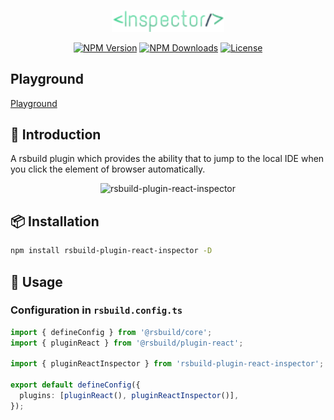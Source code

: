 
<p align="center">
<a href="https://www.npmjs.com/package/rsbuild-plugin-react-inspector"><img src="https://raw.githubusercontent.com/hunghg255/rsbuild-plugin-react-inspector/main/logo.svg" width="180" alt="rsbuild-plugin-react-inspector"></a>
</p>

<p align="center">
  <a href="https://www.npmjs.com/package/rsbuild-plugin-react-inspector" target="_blank" rel="noopener noreferrer"><img src="https://badgen.net/npm/v/rsbuild-plugin-react-inspector" alt="NPM Version" /></a>
  <a href="https://www.npmjs.com/package/rsbuild-plugin-react-inspector" target="_blank" rel="noopener noreferrer"><img src="https://badgen.net/npm/dt/rsbuild-plugin-react-inspector" alt="NPM Downloads" /></a>
  <a href="https://www.npmjs.com/package/rsbuild-plugin-react-inspector/blob/master/LICENSE" target="_blank" rel="noopener noreferrer"><img src="https://badgen.net/github/license/hunghg255/rsbuild-plugin-react-inspector" alt="License" /></a>
</p>

## Playground

[Playground](https://github.com/hunghg255/rsbuild-plugin-react-inspector/tree/main/playground)

## 📖 Introduction

A rsbuild plugin which provides the ability that to jump to the local IDE when you click the element of browser automatically.

<p align="center">
<img src="https://raw.githubusercontent.com/hunghg255/rsbuild-plugin-react-inspector/main/assets/demo.gif" alt="rsbuild-plugin-react-inspector">
</p>


## 📦 Installation

```bash
npm install rsbuild-plugin-react-inspector -D
```

## 🦄 Usage

### Configuration in `rsbuild.config.ts`

```ts
import { defineConfig } from '@rsbuild/core';
import { pluginReact } from '@rsbuild/plugin-react';

import { pluginReactInspector } from 'rsbuild-plugin-react-inspector';

export default defineConfig({
  plugins: [pluginReact(), pluginReactInspector()],
});
```
